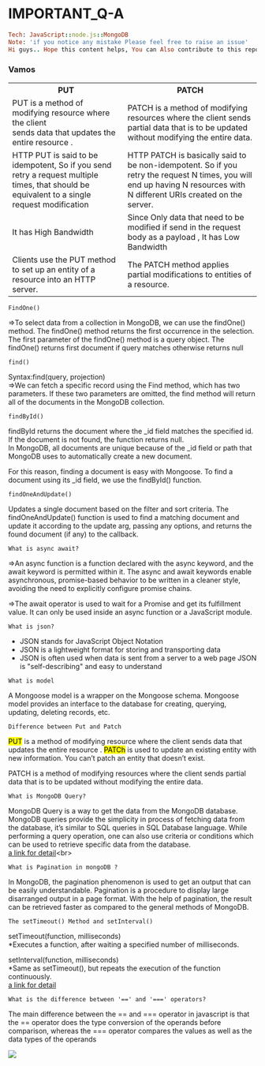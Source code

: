 # IMPORTANT_Q-A

```ruby
Tech: JavaScript::node.js::MongoDB
Note: 'if you notice any mistake Please feel free to raise an issue'
Hi guys.. Hope this content helps, You can Also contribute to this repo:)
```

<!DOCTYPE html>
<html>
<body>
<h3>Vamos</h3>
<table>
  <tr>
    <th>PUT</th>
    <th>PATCH</th>
  </tr>
  <tr>
    <td>PUT is a method of modifying resource where the client<br> sends data that updates the entire resource . </td>
    <td>PATCH is a method of modifying resources where the client sends partial data that is to be updated without modifying the entire data.</td>
  </tr>
  <tr>
    <td>HTTP PUT is said to be idempotent, So if you send retry a request multiple times, that should be equivalent to a single request modification</td>
    <td>HTTP PATCH is basically said to be non-idempotent. So if you retry the request N times, you will end up having N resources with N different URIs created on the server.</td>
  </tr>
  <tr>
    <td>It has High Bandwidth </td>
    <td>Since Only data that need to be modified if send in the request body as a payload , It has Low Bandwidth </td>
  </tr>
  <tr>
    <td>Clients use the PUT method to set up an entity of a resource into an HTTP server. </td>
   <td>The PATCH method applies partial modifications to entities of a resource.</td>
  </tr>
</table>
</body>
</html>

``FindOne()``

=>To select data from a collection in MongoDB, we can use the findOne() method.
  The findOne() method returns the first occurrence in the selection.
  The first parameter of the findOne() method is a query object.
  The findOne() returns first document if query matches otherwise returns null

``find()``

Syntax:find(query, projection)<br>
=>We can fetch a specific record using the Find method, which has two parameters. 
If these two parameters are omitted, the find method will return all of the documents in the MongoDB collection.

``findById()``

findById returns the document where the _id field matches the specified id. If the document is not found, the function returns null.<br>
In MongoDB, all documents are unique because of the _id field or path that MongoDB uses to automatically create a new document.<br>

For this reason, finding a document is easy with Mongoose. To find a document using its _id field, we use the findById() function.


``findOneAndUpdate()``

Updates a single document based on the filter and sort criteria.
The findOneAndUpdate() function is used to find a matching document and update it according to the update arg, passing any options, and returns the found document (if any) to the callback.





``What is async await?``

=>An async function is a function declared with the async keyword, and the await keyword is permitted within it. The async and await keywords enable asynchronous, promise-based behavior to be written in a cleaner style, avoiding the need to explicitly configure promise chains.

=>The await operator is used to wait for a Promise and get its fulfillment value. It can only be used inside an async function or a JavaScript module.


``What is json?``

 
 *  JSON stands for JavaScript Object Notation 
   * JSON is a lightweight format for storing and transporting data 
   * JSON is often used when data is sent from a server to a web page JSON is "self-describing" and easy to understand

```What is model```

A Mongoose model is a wrapper on the Mongoose schema.
Mongoose model provides an interface to the database for creating, querying, updating, deleting records, etc.

```Difference between Put and Patch```

<mark>PUT</mark> is a method of modifying resource where the client sends data that updates the entire resource .
<mark>PATCh</mark>  is used to update an existing entity with new information. You can’t patch an entity that doesn’t exist.

PATCH is a method of modifying resources where the client sends partial data that is to be updated without modifying the entire data.

```What is MongoDB Query?```

MongoDB Query is a way to get the data from the MongoDB database. MongoDB queries provide the simplicity in process of fetching data from the database, it’s similar to SQL queries in SQL Database language. While performing a query operation, one can also use criteria or conditions which can be used to retrieve specific data from the database. <br>
[a link for detail](https://www.geeksforgeeks.org/what-is-a-mongodb-query/#:~:text=MongoDB%2C%20the%20most%20popular%20open,format%20just%20like%20JSON%20format.)<br>

```What is Pagination in mongoDB ?```

In MongoDB, the pagination phenomenon is used to get an output that can be easily understandable.
Pagination is a procedure to display large disarranged output in a page format. With the help of pagination, the result can be retrieved faster as compared to the general methods of MongoDB.

```The setTimeout() Method and setInterval()```

setTimeout(function, milliseconds)<br>
  *Executes a function, after waiting a specified number of milliseconds.

setInterval(function, milliseconds)<br>
  *Same as setTimeout(), but repeats the execution of the function continuously.<br>[a link for detail](https://www.w3schools.com/js/js_timing.asp)<br>
  
  
  ```What is the difference between '==' and '===' operators?```
  
  The main difference between the == and === operator in javascript is that the == operator does the type conversion of the operands before comparison, whereas the === operator compares the values as well as the data types of the operands

<img src="https://bkit.co/w_635a66ca8baa7.gif" />
